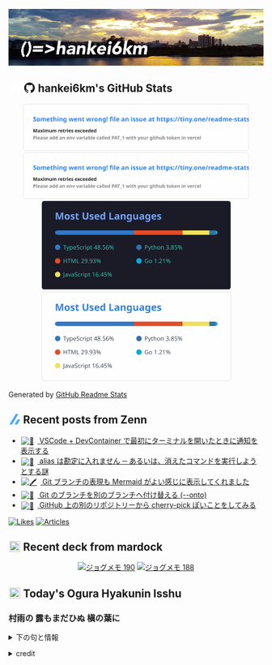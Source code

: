 <p align="center">

![()=>hankei6km](assets/images/header1.jpg)

</p>

<h2>
<img width="24" height="24" style="height:1em;width:1em;margin:0 0.05em 0 0.1em;vertical-align:-0.1em;"
 src="assets/images/github-dark.svg#gh-dark-mode-only" />
<img width="24" height="24" style="height:1em;width:1em;margin:0 0.05em 0 0.1em;vertical-align:-0.1em;"
 src="assets/images/github-light.svg#gh-light-mode-only" />
hankei6km's GitHub Stats
</h2>

<p align="center">

<img width="446" alt="hankei6km's GitHub stats" src="assets/images/stats-dark.svg#gh-dark-mode-only">
<img width="446" alt="hankei6km's GitHub stats" src="assets/images/stats-light.svg#gh-light-mode-only">
<img width="375" alt="Top Langs" src="assets/images/top-langs-dark.svg#gh-dark-mode-only">
<img width="375" alt="Top Langs" src="assets/images/top-langs-light.svg#gh-light-mode-only">

</p>

Generated by [GitHub Readme Stats](https://github.com/anuraghazra/github-readme-stats)

<h2>
<img width="24" height="24" style="width:1em; height:1em; margin: 0 .05em 0 .1em; vertical-align: -0.1em;" src="assets/images/zenn.svg">
Recent posts from Zenn
</h2>

<ul><li><a href="https://zenn.dev/hankei6km/articles/vscode-devcontainer-first-run-notice"><img style="width:1.1em; height:1.1em; margin: 0 .5em 0 .1em; vertical-align: -0.1em;" width="18" height="18" alt="📑" src="https://twemoji.maxcdn.com/v/13.1.0/72x72/1f4d1.png"> VSCode + DevContainer で最初にターミナルを開いたときに通知を表示する</a></li><li><a href="https://zenn.dev/hankei6km/articles/command-command-v"><img style="width:1.1em; height:1.1em; margin: 0 .5em 0 .1em; vertical-align: -0.1em;" width="18" height="18" alt="🐶" src="https://twemoji.maxcdn.com/v/13.1.0/72x72/1f436.png"> alias は勘定に入れません ─ あるいは、消えたコマンドを実行しようとする謎</a></li><li><a href="https://zenn.dev/hankei6km/articles/mermaid-gitgraph-diagrams"><img style="width:1.1em; height:1.1em; margin: 0 .5em 0 .1em; vertical-align: -0.1em;" width="18" height="18" alt="🖍️" src="https://twemoji.maxcdn.com/v/13.1.0/72x72/1f58d.png"> Git ブランチの表現も Mermaid がよい感じに表示してくれました</a></li><li><a href="https://zenn.dev/hankei6km/articles/git-rebase-onto"><img style="width:1.1em; height:1.1em; margin: 0 .5em 0 .1em; vertical-align: -0.1em;" width="18" height="18" alt="🦥" src="https://twemoji.maxcdn.com/v/13.1.0/72x72/1f9a5.png"> Git のブランチを別のブランチへ付け替える (--onto)</a></li><li><a href="https://zenn.dev/hankei6km/articles/patch-from-github-repo-and-apply-local-repo"><img style="width:1.1em; height:1.1em; margin: 0 .5em 0 .1em; vertical-align: -0.1em;" width="18" height="18" alt="🧲" src="https://twemoji.maxcdn.com/v/13.1.0/72x72/1f9f2.png"> GitHub 上の別のリポジトリーから cherry-pick ぽいことをしてみる</a></li></ul>

[![Likes](https://badgen.org/img/zenn/hankei6km/likes?style=flat)](https://zenn.dev/hankei6km)
[![Articles](https://badgen.org/img/zenn/hankei6km/articles?style=flat)](https://zenn.dev/hankei6km)

<h2>
<img width="24" height="24" style="width:1em; height:1em; margin: 0 .05em 0 .1em; vertical-align: -0.1em;" src="https://twemoji.maxcdn.com/v/13.1.0/72x72/1f5bc.png">
Recent deck from mardock
</h2>

<p align="center">
<a href="https://hankei6km.github.io/mardock/deck/2022-11-in-outdoor-190"><img alt="ジョグメモ 190" src="https://hankei6km.github.io/mardock/assets/deck/2022-11-in-outdoor-190/2022-11-in-outdoor-190.png" width="270" height="152"></a>
<a href="https://hankei6km.github.io/mardock/deck/2022-11-in-outdoor-189"><img alt="ジョグメモ 188" src="https://hankei6km.github.io/mardock/assets/deck/2022-11-in-outdoor-189/2022-11-in-outdoor-189.png" width="270" height="152"></a>

</p>

<h2>
<img width="24" height="24" style="width:1em; height:1em; margin: 0 .05em 0 .1em; vertical-align: -0.1em;" src="https://twemoji.maxcdn.com/v/13.1.0/72x72/1f38e.png">
Today's Ogura Hyakunin Isshu
</h2>

<h3>村雨の 露もまだひぬ 槇の葉に</h3>
<p><details><summary>下の句と情報</summary><p>霧立ちのぼる 秋の夕暮</p><p>(むらさめの つゆもまだひぬ まきのはに　きりたちのぼる あきのゆふぐれ)</p><ul><li>歌人 - <a href="http://linkdata.org/resource/rdf1s6833i#kajin_087">http://linkdata.org/resource/rdf1s6833i#kajin_087</a></li><li>読札 - <a href="https://commons.wikimedia.org/wiki/File:Hyakuninisshu_087.jpg">https://commons.wikimedia.org/wiki/File:Hyakuninisshu_087.jpg</a></li><li>異なる記録形式 - <a href="http://linkdata.org/resource/rdf1s8931i#audio_nhk_087">http://linkdata.org/resource/rdf1s8931i#audio_nhk_087</a></li></ul></details></p>

<details>
<summary>credit</summary>

- Title: 小倉百人一首かるたデータ
- Author: [Nanako Takahashi](http://linkdata.org/user/tnanako)
- Source: http://linkdata.org/work/rdf1s6834i
- License: http://creativecommons.org/licenses/by/3.0/deed.ja

</details>

